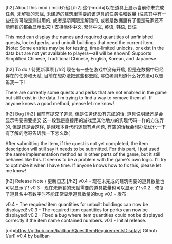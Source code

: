 [h2] About this mod / mod介绍 [/h2]
这个mod可以在道具上显示当前你未完成任务, 未解锁的天赋, 未建造的建筑里需要的该道具的任务名和数量
(注意其中有一些任务可能是测试用的, 或者是期间限定解锁的, 或者是数据里有了但是玩家还不能解锁的都会显示出来!)
支持简体中文, 繁体中文, 英语, 韩语, 日语

This mod can display the names and required quantities of unfinished quests, locked perks, and unbuilt buildings that need the current item.
(Note: Some entries may be for testing, time-limited unlocks, or exist in the data but are not yet available to players—all will be shown!)
Supports Simplified Chinese, Traditional Chinese, English, Korean, and Japanese.


[h2] To do / 待更新事项 [/h2]
现在有一些在游戏中没有开启, 但是在数据中已经存在的任务和天赋, 目前在想办法把这些都去除, 哪位老哥知道什么好方法可以告诉我一下!

There are currently some quests and perks that are not enabled in the game but still exist in the data. I’m trying to find a way to remove them all. If anyone knows a good method, please let me know! 


[h2] Bug [/h2]
目前有提交了道具, 但是任务还没有完成的话, 道具说明里还是会显示需要需要提交
这一段我是直接用的游戏里其他地方的实现代码一样的方法弄的, 但是还是会这样, 是游戏本身代码逻辑有点问题, 有空的话我会想办法优化一下
有了解的老哥告诉我一下怎么改(

After submitting the item, if the quest is not yet completed, the item description will still say it needs to be submitted.
For this part, I just used the same implementation method as in other parts of the game, but it still behaves like this. It seems to be a problem with the game's own logic. I'll try to optimize it when I have time.
If anyone knows how to fix this, please let me know!


[h2] Release Note / 更新日志 [/h2]
v0.4 - 现在未完成的建筑需要的道具数量也可以显示了!
v0.3 - 现在未解锁的天赋需要的道具数量也可以显示了!
v0.2 - 修复了道具名中有数字时不能正常显示道具数量的bug
v0.1 - 发布

v0.4 - The required item quantities for unbuilt buildings can now be displayed!
v0.3 - The required item quantities for perks can now be displayed!
v0.2 - Fixed a bug where item quantities could not be displayed correctly if the item name contained numbers.
v0.1 - Initial release.


[url=https://github.com/ballban/QuestItemRequirementsDisplay] Github [/url]
v0.4 by ballban